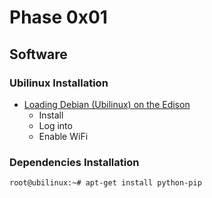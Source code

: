 Phase 0x01
==


## Software

### Ubilinux Installation

- [Loading Debian (Ubilinux) on the Edison ](https://learn.sparkfun.com/tutorials/loading-debian-ubilinux-on-the-edison)
  - Install 
  - Log into
  - Enable WiFi

### Dependencies Installation

    root@ubilinux:~# apt-get install python-pip

    
